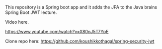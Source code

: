 This repository is a Spring boot app and it adds the JPA to the Java brains Spring Boot JWT lecture.

Video here.

https://www.youtube.com/watch?v=X80nJ5T7YpE

Clone repo here: https://github.com/koushikkothagal/spring-security-jwt 

